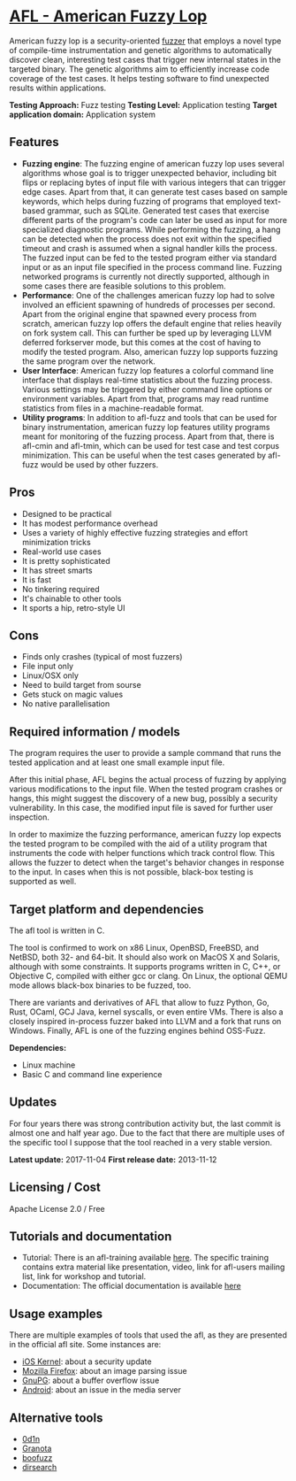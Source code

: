 # [AFL - American Fuzzy Lop](http://lcamtuf.coredump.cx/afl/)
American fuzzy lop is a security-oriented [fuzzer](https://en.wikipedia.org/wiki/Fuzzing) that employs a novel type of compile-time instrumentation and genetic algorithms to automatically discover clean, interesting test cases that trigger new internal states in the targeted binary. The genetic algorithms aim to efficiently increase code coverage of the test cases. It helps testing software to find unexpected results within applications.

**Testing Approach:** Fuzz testing
**Testing Level:** Application testing
**Target application domain:** Application system

## Features
* **Fuzzing engine**: The fuzzing engine of american fuzzy lop uses several algorithms whose goal is to trigger unexpected behavior, including bit flips or replacing bytes of input file with various integers that can trigger edge cases. Apart from that, it can generate test cases based on sample keywords, which helps during fuzzing of programs that employed text-based grammar, such as SQLite. Generated test cases that exercise different parts of the program's code can later be used as input for more specialized diagnostic programs. While performing the fuzzing, a hang can be detected when the process does not exit within the specified timeout and crash is assumed when a signal handler kills the process. The fuzzed input can be fed to the tested program either via standard input or as an input file specified in the process command line. Fuzzing networked programs is currently not directly supported, although in some cases there are feasible solutions to this problem.
* **Performance**: One of the challenges american fuzzy lop had to solve involved an efficient spawning of hundreds of processes per second. Apart from the original engine that spawned every process from scratch, american fuzzy lop offers the default engine that relies heavily on fork system call. This can further be sped up by leveraging LLVM deferred forkserver mode, but this comes at the cost of having to modify the tested program. Also, american fuzzy lop supports fuzzing the same program over the network.
* **User Interface**: American fuzzy lop features a colorful command line interface that displays real-time statistics about the fuzzing process. Various settings may be triggered by either command line options or environment variables. Apart from that, programs may read runtime statistics from files in a machine-readable format.
* **Utility programs**: In addition to afl-fuzz and tools that can be used for binary instrumentation, american fuzzy lop features utility programs meant for monitoring of the fuzzing process. Apart from that, there is afl-cmin and afl-tmin, which can be used for test case and test corpus minimization. This can be useful when the test cases generated by afl-fuzz would be used by other fuzzers.

## Pros
* Designed to be practical
* It has modest performance overhead
* Uses a variety of highly effective fuzzing strategies and effort minimization tricks
* Real-world use cases 
* It is pretty sophisticated
* It has street smarts
* It is fast
* No tinkering required
* It's chainable to other tools
* It sports a hip, retro-style UI

## Cons
* Finds only crashes (typical of most fuzzers)
* File input only
* Linux/OSX only
* Need to build target from sourse
* Gets stuck on magic values
* No native parallelisation

## Required information / models
The program requires the user to provide a sample command that runs the tested application and at least one small example input file. 

After this initial phase, AFL begins the actual process of fuzzing by applying various modifications to the input file. When the tested program crashes or hangs, this might suggest the discovery of a new bug, possibly a security vulnerability. In this case, the modified input file is saved for further user inspection.

In order to maximize the fuzzing performance, american fuzzy lop expects the tested program to be compiled with the aid of a utility program that instruments the code with helper functions which track control flow. This allows the fuzzer to detect when the target's behavior changes in response to the input. In cases when this is not possible, black-box testing is supported as well.

## Target platform and dependencies
The afl tool is written in C.

The tool is confirmed to work on x86 Linux, OpenBSD, FreeBSD, and NetBSD, both 32- and 64-bit. It should also work on MacOS X and Solaris, although with some constraints. It supports programs written in C, C++, or Objective C, compiled with either gcc or clang. On Linux, the optional QEMU mode allows black-box binaries to be fuzzed, too.

There are variants and derivatives of AFL that allow to fuzz Python, Go, Rust, OCaml, GCJ Java, kernel syscalls, or even entire VMs. There is also a closely inspired in-process fuzzer baked into LLVM and a fork that runs on Windows. Finally, AFL is one of the fuzzing engines behind OSS-Fuzz.

**Dependencies:** 
* Linux machine
* Basic C and command line experience

## Updates
For four years there was strong contribution activity but, the last commit is almost one and half year ago. Due to the fact that there are multiple uses of the specific tool I suppose that the tool reached in a very stable version.  

**Latest update:** 2017-11-04
**First release date:** 2013-11-12

## Licensing / Cost
Apache License 2.0 / Free 

## Tutorials and documentation
* Tutorial: There is an afl-training available [here](https://github.com/ThalesIgnite/afl-training). The specific training contains extra material like presentation, video, link for afl-users mailing list, link for workshop and tutorial.
* Documentation: The official documentation is available [here](http://lcamtuf.coredump.cx/afl/QuickStartGuide.txt)

## Usage examples
There are multiple examples of tools that used the afl, as they are presented in the official afl site. Some instances are:
* [iOS Kernel](https://support.apple.com/en-us/HT208331): about a security update
* [Mozilla Firefox](https://lcamtuf.blogspot.com/2014/09/cve-2014-1564-uninitialized-memory-when.html): about an image parsing issue
* [GnuPG](https://blog.fuzzing-project.org/2-Buffer-overflow-and-other-minor-issues-in-GnuPG-and-libksba-TFPA-0012014.html): about a buffer overflow issue
* [Android](https://www.blackhat.com/docs/us-15/materials/us-15-Drake-Stagefright-Scary-Code-In-The-Heart-Of-Android.pdf): about an issue in the media server

## Alternative tools
* [0d1n](https://github.com/CoolerVoid/0d1n/)
* [Granota](https://github.com/valldrac/granota)
* [boofuzz](https://github.com/jtpereyda/boofuzz)
* [dirsearch](https://github.com/maurosoria/dirsearch)